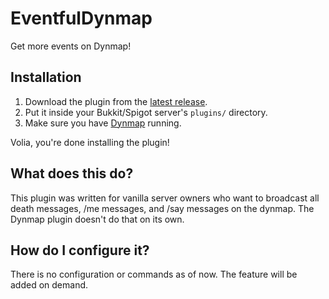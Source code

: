 # EventfulDynmap
Get more events on Dynmap!

## Installation
1. Download the plugin from the [latest release](https://github.com/SimonOrJ/EventfulDynmap/releases/latest).
2. Put it inside your Bukkit/Spigot server's `plugins/` directory.
3. Make sure you have [Dynmap](https://github.com/webbukkit/dynmap) running.

Volia, you're done installing the plugin!

## What does this do?
This plugin was written for vanilla server owners who want to broadcast all death messages, /me messages, and /say messages on the dynmap.  The Dynmap plugin doesn't do that on its own.

## How do I configure it?
There is no configuration or commands as of now.  The feature will be added on demand.
